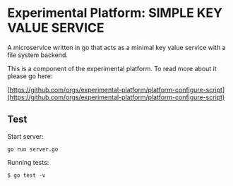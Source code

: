 # Experimental Platform: SIMPLE KEY VALUE SERVICE

A microservice written in go that acts as a minimal key value service with a file system backend.

This is a component of the experimental platform. To read more about it please go here:

[https://github.com/orgs/experimental-platform/platform-configure-script](https://github.com/orgs/experimental-platform/platform-configure-script)


## Test

Start server:
```
go run server.go
```

Running tests:
```
$ go test -v
```

